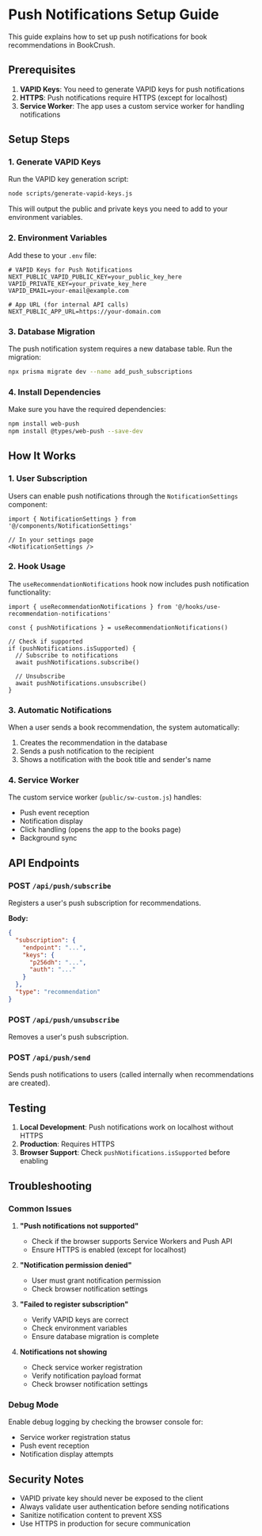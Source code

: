 # Push Notifications Setup Guide

This guide explains how to set up push notifications for book recommendations in BookCrush.

## Prerequisites

1. **VAPID Keys**: You need to generate VAPID keys for push notifications
2. **HTTPS**: Push notifications require HTTPS (except for localhost)
3. **Service Worker**: The app uses a custom service worker for handling notifications

## Setup Steps

### 1. Generate VAPID Keys

Run the VAPID key generation script:

```bash
node scripts/generate-vapid-keys.js
```

This will output the public and private keys you need to add to your environment variables.

### 2. Environment Variables

Add these to your `.env` file:

```env
# VAPID Keys for Push Notifications
NEXT_PUBLIC_VAPID_PUBLIC_KEY=your_public_key_here
VAPID_PRIVATE_KEY=your_private_key_here
VAPID_EMAIL=your-email@example.com

# App URL (for internal API calls)
NEXT_PUBLIC_APP_URL=https://your-domain.com
```

### 3. Database Migration

The push notification system requires a new database table. Run the migration:

```bash
npx prisma migrate dev --name add_push_subscriptions
```

### 4. Install Dependencies

Make sure you have the required dependencies:

```bash
npm install web-push
npm install @types/web-push --save-dev
```

## How It Works

### 1. User Subscription

Users can enable push notifications through the `NotificationSettings` component:

```tsx
import { NotificationSettings } from '@/components/NotificationSettings'

// In your settings page
<NotificationSettings />
```

### 2. Hook Usage

The `useRecommendationNotifications` hook now includes push notification functionality:

```tsx
import { useRecommendationNotifications } from '@/hooks/use-recommendation-notifications'

const { pushNotifications } = useRecommendationNotifications()

// Check if supported
if (pushNotifications.isSupported) {
  // Subscribe to notifications
  await pushNotifications.subscribe()
  
  // Unsubscribe
  await pushNotifications.unsubscribe()
}
```

### 3. Automatic Notifications

When a user sends a book recommendation, the system automatically:

1. Creates the recommendation in the database
2. Sends a push notification to the recipient
3. Shows a notification with the book title and sender's name

### 4. Service Worker

The custom service worker (`public/sw-custom.js`) handles:

- Push event reception
- Notification display
- Click handling (opens the app to the books page)
- Background sync

## API Endpoints

### POST `/api/push/subscribe`
Registers a user's push subscription for recommendations.

**Body:**
```json
{
  "subscription": {
    "endpoint": "...",
    "keys": {
      "p256dh": "...",
      "auth": "..."
    }
  },
  "type": "recommendation"
}
```

### POST `/api/push/unsubscribe`
Removes a user's push subscription.

### POST `/api/push/send`
Sends push notifications to users (called internally when recommendations are created).

## Testing

1. **Local Development**: Push notifications work on localhost without HTTPS
2. **Production**: Requires HTTPS
3. **Browser Support**: Check `pushNotifications.isSupported` before enabling

## Troubleshooting

### Common Issues

1. **"Push notifications not supported"**
   - Check if the browser supports Service Workers and Push API
   - Ensure HTTPS is enabled (except for localhost)

2. **"Notification permission denied"**
   - User must grant notification permission
   - Check browser notification settings

3. **"Failed to register subscription"**
   - Verify VAPID keys are correct
   - Check environment variables
   - Ensure database migration is complete

4. **Notifications not showing**
   - Check service worker registration
   - Verify notification payload format
   - Check browser notification settings

### Debug Mode

Enable debug logging by checking the browser console for:
- Service worker registration status
- Push event reception
- Notification display attempts

## Security Notes

- VAPID private key should never be exposed to the client
- Always validate user authentication before sending notifications
- Sanitize notification content to prevent XSS
- Use HTTPS in production for secure communication
